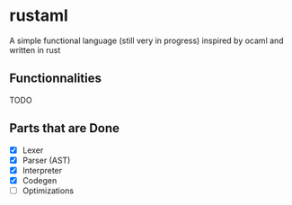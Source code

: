 # rustaml

A simple functional language (still very in progress) inspired by ocaml and written in rust

## Functionnalities
TODO


## Parts that are Done
- [x] Lexer
- [x] Parser (AST)
- [x] Interpreter
- [x] Codegen
- [ ] Optimizations